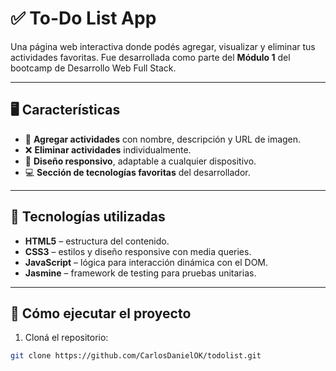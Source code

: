 # ✅ To-Do List App

Una página web interactiva donde podés agregar, visualizar y eliminar tus actividades favoritas. Fue desarrollada como parte del **Módulo 1** del bootcamp de Desarrollo Web Full Stack.

---

## 🖥️ Características

- 📝 **Agregar actividades** con nombre, descripción y URL de imagen.
- ❌ **Eliminar actividades** individualmente.
- 📱 **Diseño responsivo**, adaptable a cualquier dispositivo.
- 💻 **Sección de tecnologías favoritas** del desarrollador.

---

## 🔑 Tecnologías utilizadas

- **HTML5** – estructura del contenido.
- **CSS3** – estilos y diseño responsive con media queries.
- **JavaScript** – lógica para interacción dinámica con el DOM.
- **Jasmine** – framework de testing para pruebas unitarias.

---

## 🚀 Cómo ejecutar el proyecto

1. Cloná el repositorio:

```bash
git clone https://github.com/CarlosDanielOK/todolist.git
